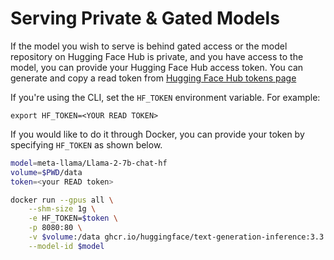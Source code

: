 # Serving Private & Gated Models

If the model you wish to serve is behind gated access or the model repository on Hugging Face Hub is private, and you have access to the model, you can provide your Hugging Face Hub access token. You can generate and copy a read token from [Hugging Face Hub tokens page](https://huggingface.co/settings/tokens)

If you're using the CLI, set the `HF_TOKEN` environment variable. For example:

```
export HF_TOKEN=<YOUR READ TOKEN>
```

If you would like to do it through Docker, you can provide your token by specifying `HF_TOKEN` as shown below.

```bash
model=meta-llama/Llama-2-7b-chat-hf
volume=$PWD/data
token=<your READ token>

docker run --gpus all \
    --shm-size 1g \
    -e HF_TOKEN=$token \
    -p 8080:80 \
    -v $volume:/data ghcr.io/huggingface/text-generation-inference:3.3.5 \
    --model-id $model
```
